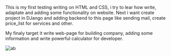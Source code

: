 This is my first testing writing on HTML and CSS, i try to lear how write, adaptate and adding some functionality on website. 
Next i want create project in DJango and adding backend to this page like sending mail, create price_list for services and other.

My finaly target it write web-page for building company, adding some information and write powerful calculator for developer.

![ab](https://github.com/KonovalIvan/HTML_CSS_Active_Box/assets/107881716/4637d2ed-f8ad-4475-96d4-460fffedb38a)
